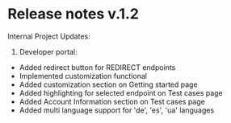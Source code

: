 # Release notes v.1.2

Internal Project Updates:
1. Developer portal:
 - Added redirect button for REDIRECT endpoints
 - Implemented customization functional
 - Added customization section on Getting started page
 - Added highlighting for selected endpoint on Test cases page
 - Added Account Information section on Test cases page
 - Added multi language support for 'de', 'es', 'ua' languages
